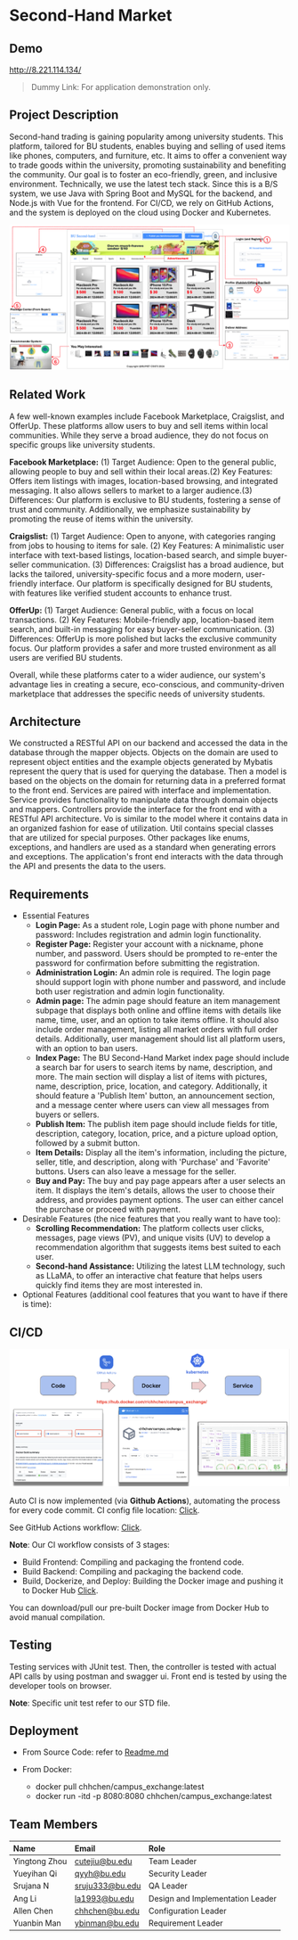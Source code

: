 # Second-Hand Market

## Demo

http://8.221.114.134/

> Dummy Link: For application demonstration only.

## Project Description

Second-hand trading is gaining popularity among university students. This platform, tailored for BU students, enables buying and selling of used items like phones, computers, and furniture, etc. It aims to offer a convenient way to trade goods within the university, promoting sustainability and benefiting the community. Our goal is to foster an eco-friendly, green, and inclusive environment. Technically, we use the latest tech stack. Since this is a B/S system, we use Java with Spring Boot and MySQL for the backend, and Node.js with Vue for the frontend. For CI/CD, we rely on GitHub Actions, and the system is deployed on the cloud using Docker and Kubernetes.

![image](demo/image.png)

## Related Work

A few well-known examples include Facebook Marketplace, Craigslist, and OfferUp. These platforms allow users to buy and sell items within local communities. While they serve a broad audience, they do not focus on specific groups like university students.

**Facebook Marketplace:** (1) Target Audience: Open to the general public, allowing people to buy and sell within their local areas.(2) Key Features: Offers item listings with images, location-based browsing, and integrated messaging. It also allows sellers to market to a larger audience.(3) Differences: Our platform is exclusive to BU students, fostering a sense of trust and community. Additionally, we emphasize sustainability by promoting the reuse of items within the university.

**Craigslist:** (1) Target Audience: Open to anyone, with categories ranging from jobs to housing to items for sale. (2) Key Features: A minimalistic user interface with text-based listings, location-based search, and simple buyer-seller communication. (3) Differences: Craigslist has a broad audience, but lacks the tailored, university-specific focus and a more modern, user-friendly interface. Our platform is specifically designed for BU students, with features like verified student accounts to enhance trust.

**OfferUp:** (1) Target Audience: General public, with a focus on local transactions. (2) Key Features: Mobile-friendly app, location-based item search, and built-in messaging for easy buyer-seller communication. (3) Differences: OfferUp is more polished but lacks the exclusive community focus. Our platform provides a safer and more trusted environment as all users are verified BU students.

Overall, while these platforms cater to a wider audience, our system's advantage lies in creating a secure, eco-conscious, and community-driven marketplace that addresses the specific needs of university students.

## Architecture

We constructed a RESTful API on our backend and accessed the data in the database through the mapper objects. Objects on the domain are used to represent object entities and the example objects generated by Mybatis represent the query that is used for querying the database. Then a model is based on the objects on the domain for returning data in a preferred format to the front end. Services are paired with interface and implementation. Service provides functionality to manipulate data through domain objects and mappers. Controllers provide the interface for the front end with a RESTful API architecture. Vo is similar to the model where it contains data in an organized fashion for ease of utilization. Util contains special classes that are utilized for special purposes. Other packages like enums, exceptions, and handlers are used as a standard when generating errors and exceptions.
The application's front end interacts with the data through the API and presents the data to the users.

## Requirements

-   Essential Features
    -   **Login Page:** As a student role, Login page with phone number and password: Includes registration and admin login functionality.
    -   **Register Page:** Register your account with a nickname, phone number, and password. Users should be prompted to re-enter the password for confirmation before submitting the registration.
    -   **Administration Login:** An admin role is required. The login page should support login with phone number and password, and include both user registration and admin login functionality.
    -   **Admin page:** The admin page should feature an item management subpage that displays both online and offline items with details like name, time, user, and an option to take items offline. It should also include order management, listing all market orders with full order details. Additionally, user management should list all platform users, with an option to ban users.
    -   **Index Page:** The BU Second-Hand Market index page should include a search bar for users to search items by name, description, and more. The main section will display a list of items with pictures, name, description, price, location, and category. Additionally, it should feature a 'Publish Item' button, an announcement section, and a message center where users can view all messages from buyers or sellers.
    -   **Publish Item:** The publish item page should include fields for title, description, category, location, price, and a picture upload option, followed by a submit button.
    -   **Item Details:** Display all the item's information, including the picture, seller, title, and description, along with 'Purchase' and 'Favorite' buttons. Users can also leave a message for the seller.
    -   **Buy and Pay:** The buy and pay page appears after a user selects an item. It displays the item's details, allows the user to choose their address, and provides payment options. The user can either cancel the purchase or proceed with payment.
-   Desirable Features (the nice features that you really want to have too):
    -   **Scrolling Recommendation:** The platform collects user clicks, messages, page views (PV), and unique visits (UV) to develop a recommendation algorithm that suggests items best suited to each user.
    -   **Second-hand Assistance:** Utilizing the latest LLM technology, such as LLaMA, to offer an interactive chat feature that helps users quickly find items they are most interested in.
-   Optional Features (additional cool features that you want to have if there is time):

## CI/CD

![alt text](demo/cicd.png)

Auto CI is now implemented (via **Github Actions**), automating the process for every code commit. CI config file location: [Click](.github/workflows/main.yml).

See GitHub Actions workflow: [Click](https://github.com/BUMETCS673/seprojects-cs673f24a2team2/actions).

**Note**: Our CI workflow consists of 3 stages:

-   Build Frontend: Compiling and packaging the frontend code.
-   Build Backend: Compiling and packaging the backend code.
-   Build, Dockerize, and Deploy: Building the Docker image and pushing it to Docker Hub [Click](https://hub.docker.com/r/chhchen/campus_exchange/).

You can download/pull our pre-built Docker image from Docker Hub to avoid manual compilation.

## Testing

Testing services with JUnit test. Then, the controller is tested with actual API calls by using postman and swagger ui. Front end is tested by using the developer tools on browser.

**Note**: Specific unit test refer to our STD file.

## Deployment

-   From Source Code: refer to [Readme.md](./code/Readme.md)

-   From Docker:
    -   docker pull chhchen/campus_exchange:latest
    -   docker run -itd -p 8080:8080 chhchen/campus_exchange:latest

## Team Members

| Name          | Email           | Role                             |
| :------------ | :-------------- | :------------------------------- |
| Yingtong Zhou | cutejiu@bu.edu  | Team Leader                      |
| Yueyihan Qi   | qyyh@bu.edu     | Security Leader                  |
| Srujana N     | sruju333@bu.edu | QA Leader                        |
| Ang Li        | la1993@bu.edu   | Design and Implementation Leader |
| Allen Chen    | chhchen@bu.edu  | Configuration Leader             |
| Yuanbin Man   | ybinman@bu.edu  | Requirement Leader               |
